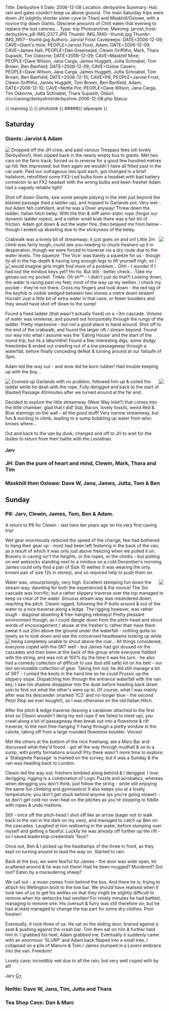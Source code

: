 Title: Derbyshire II
Date: 2006-12-08
Location: derbyshire
Summary: Hail, rain and gales couldn't keep us above ground. The main Saturday trips were down JH (slightly shorter sister cave to Titan) and Maskhill/Oxlowe, with a novice trip down Giants. Obscene amounts of Chilli eaten that evening to replace the lost calories...
Type: trip
Photoarchive:
Mainimg: jarvist_frost-derbyshire_p8-IMG_0377.JPG
Thumbl: IMG_1940--thumb.jpg
Thumbr: IMG_1957--thumb.jpg
Authors: Jarvist Frost
Cavepeeps: DATE=2006-12-09; CAVE=Giant's Hole; PEOPLE=Jarvist Frost, Adam;
           DATE=2006-12-09; CAVE=James Hall; PEOPLE=Dan Greenwald, Clewin Griffiths, Mark, Thara Supasiti, Tim Osborne;
           DATE=2006-12-09; CAVE=Maskhill Mine; PEOPLE=Dave Wilson, Jana Carga, James Huggett, Jutta Schnabel, Tom Brown, Ben Banfield;
           DATE=2006-12-09; CAVE=Oxlow Cavern; PEOPLE=Dave Wilson, Jana Carga, James Huggett, Jutta Schnabel, Tom Brown, Ben Banfield;
           DATE=2006-12-10; CAVE=P8; PEOPLE=Jarvist Frost, Clewin Griffiths, James Huggett, Tom Brown, Ben Banfield, Adam;
           DATE=2006-12-10; CAVE=Nettle Pot; PEOPLE=Dave Wilson, Jana Carga, Tim Osborne, Jutta Schnabel, Thara Supasiti;
Oldurl: /rcc/caving/derbyshire/derbyshire-2006-12-08.php
Status:

{{ mainimg }}
{{ photolink }}
#####{{ allpeople }}

##  Saturday

###  Giants: Jarvist &amp; Adam

<a href="/caving/photo_archive/trips/2006-12-08%20-%20derbyshire/jarvist_frost-derbyshire_giants-IMG_0340.html">
<img align="left" src="/caving/photo_archive/trips/2006-12-08%20-%20derbyshire/jarvist_frost-derbyshire_giants-IMG_0340--thumb.jpg">
</a>
Dropped off the JH crew, and paid various Trespass fees (oh lovely Derbyshire!), then zipped back in the nearly empty bus to giants. Met two cars on the farm track; forced us to reverse for a good few hundred metres up hill. Not impressed; but then again we wouldn't have all fitted past in the car park. Paid our outrageous two quid each, got changed in a brief hailstorm, retrofitted some FX3-Led bulbs from a headset with bad battery connector to an FX2 headset with the wrong bulbs and keen-fresher Adam had a vaguely reliable light!

Shot off down Giants, saw some people playing in the inlet just beyond the blasted passage (had a ladder up), and hopped to Garlands pot. Very wet - but Adam felt confident, and he was a Diver anyway! Threw down the ladder; Italian hitch belay. With the thin &amp; stiff semi-static rope (forgot our dynamic ladder ropes), and a rather small krab there was a fair bit of friction. Adam got down &amp; out the water fine, then belayed me from below - though I ended up abseiling due to the stickyness of the belay.

<a href="/caving/photo_archive/trips/2006-12-08%20-%20derbyshire/jarvist_frost-derbyshire_giants-IMG_0369.html">
<img align="right" src="/caving/photo_archive/trips/2006-12-08%20-%20derbyshire/jarvist_frost-derbyshire_giants-IMG_0369--thumb.jpg">
</a>
Crabwalk was a lovely bit of streamway; it just goes on and on! Little 2m climb was fairly tough; could see you needing to chuck freshers up it in desperation, though we were forced to traverse via a dry route due to the water levels. The squeeze 'The Vice' was barely a squeeze for us - though its all in the hip-depth &amp; having long enough legs to lift yourself high, so I would imagine girls might find more of a problem...

<a href="/caving/photo_archive/trips/2006-12-08%20-%20derbyshire/jarvist_frost-derbyshire_giants-IMG_0366.html">
<img align="left" src="/caving/photo_archive/trips/2006-12-08%20-%20derbyshire/jarvist_frost-derbyshire_giants-IMG_0366--thumb.jpg">
</a>
Ohh - I wonder if I had lost the minibus keys yet? Ho ho. But still - better check... Take my gloves out my pocket. Tinkle. Oh sh** - I didn't just do that?! Looking down, the water is racing past my feet; most of the way up my wellies. I check my pocket - they're not there. Cross my fingers and look down - the red tag of the keyfob is visible wedged between two stones a metre down stream! Hurrah! Just a little bit of extra water in that cave, or fewer boulders and they would have shot off down to the sump!

Found a fixed ladder (that wasn't actually fixed) on a ~3m cascade. Volume of water was immense, and poured out horizontally through the rungs of the ladder. Pretty impressive - but not a good place to hand around. Shot off to the end of the crabwalk, and found the larger rift / stream beyond. Found our way into what I assume was the 'Eating House' and the start of the round trip, but its a labyrinthe! Found a few interesting digs, some dodgy freeclimbs &amp; ended out crawling out of a low passageway through a waterfall, before finally conceding defeat &amp; turning around at our failsafe of 3pm.

Adam led the way out - and wow did he burn rubber! Had trouble keeping up with the boy...

<a href="/caving/photo_archive/trips/2006-12-08%20-%20derbyshire/jarvist_frost-derbyshire_giants-IMG_0376.html">
<img align="left" src="/caving/photo_archive/trips/2006-12-08%20-%20derbyshire/jarvist_frost-derbyshire_giants-IMG_0376--thumb.jpg">
</a>
<a href="/caving/photo_archive/trips/2006-12-08%20-%20derbyshire/jarvist_frost-derbyshire_giants-IMG_0371.html">
<img align="right" src="/caving/photo_archive/trips/2006-12-08%20-%20derbyshire/jarvist_frost-derbyshire_giants-IMG_0371--thumb.jpg">
</a>
Zoomed up Garlands with no problem, followed him up &amp; coiled the ladder while he dealt with the rope. Fully derigged and back to the start of Blasted Passage 40minutes after we turned around at the far end.

Decided to explore the little streamway (West Way Inlet?) that comes into the little chamber; glad that I did! Stal, Bacon, lovely fossils, weird Red &amp; Blue stainings on the wall - all the good stuff! Very narrow streamway, but fun &amp; exciting to climb, leading to a sump bubbling up water from who-knows where...

Out and back to the van by dusk, changed and off to JH to wait for the dudes to return from their battle with the Leviathan.

####  Jarv

###  JH: Dan the pure of heart and mind, Clewin, Mark, Thara and Tim

###  Maskhill then Oxlowe: Dave W, Jana, James, Jutta, Tom &amp; Ben

##  Sunday

###  P8: Jarv, Clewin, James, Tom, Ben &amp; Adam.

A return to P8 for Clewin - last here ten years ago on his very first caving trip!

Wet gear enormously reduced the speed of the change; few had bothered to hang their gear up - most had been left festering in the back of the van, as a result of which it was only just above freezing when we pulled it on. Bravery in caving isn't the heights, or the ropes, or the climbs - but putting on wet wetsocks standing next to a minibus on a cold December's morning. James could only find a pair of Size 10 wellies (I was wearing the only known pair of size 12s in stores), and so required help to push them on.

<a href="/caving/photo_archive/trips/2006-12-08%20-%20derbyshire/jarvist_frost-derbyshire_p8-IMG_0378.html">
<img align="right" src="/caving/photo_archive/trips/2006-12-08%20-%20derbyshire/jarvist_frost-derbyshire_p8-IMG_0378--thumb.jpg"></a>
Water was, unsurprisingly, very high. Excellent stomping fun down the stream way; daunting for both the experienced &amp; the novice! The 3m cascade was horrific; but a rather slippery traverse over the top managed to keep us clear of the water. Sinuous stream way was meandered down; reaching the pitch. Clewin rigged, following the P-bolts around &amp; out of the water to a nice traverse along a ledge. The rigging however, was rather tough - diagonal abseiling &amp; free-hanging rebelays! Pretty pleasant environment though; as I could dangle down from the pitch-head and shout words of encouragement / abuse at the fresher's; rather than have them sweat it out 20m above the ground under the waterfall - nothing quite so lonely as to look down and see the concerned headbeams looking up while being completely unable to shout above the roar...

<a href="/caving/photo_archive/trips/2006-12-08%20-%20derbyshire/jarvist_frost-derbyshire_p8-IMG_0379.html">
<img align="left" src="/caving/photo_archive/trips/2006-12-08%20-%20derbyshire/jarvist_frost-derbyshire_p8-IMG_0379--thumb.jpg">
</a>
All things considered; everyone coped with the SRT well - but James had got doused on the cascades and then been at the back of the group while everyone fiddled with the string, and was not at 100% by the time it was his turn - he also had a comedy collection of difficult to use (but still safe) kit on his belt - our last serviceable collection of gear. Taking him out; he did still manage a bit of SRT - I untied the knots in the hand line so he could Prussic up the slippery slope. Dispatching him through the entrance waterfall with the van key; I saw his shadow disappear into the dusk before heading back down solo to find out what the other's were up to. Of course, what I was mainly after was his descender (marked 'IC2' and no-longer blue - the second Petzl Stop we ever bought!), as I was otherwise on the old Italian Hitch.

After the pitch &amp; ledge traverse (leaving a carabiner attached to the first knot so Clewin wouldn't derig my exit rope if we failed to meet up); you crawl along a bit of passageway then break out into a flowstone &amp; rift traverse, to the next free-hanging Y-hang through a pretty window in the calcite, taking off from a large rounded flowstone boulder. Voices!

Met the others at the bottom of the nice freehang; ate a Mars Bar and discussed what they'd found - got all the way through mudhall &amp; on to a sump, with pretty formations around! Pity there wasn't more time to explore; a 'Stalagmite Passage' is marked on the survey, but it was a Sunday &amp; the van was heading back to London.

Clewin led the way out; freshers bimbled along behind &amp; I derigged. I love derigging; rigging is a combination of Logic Puzzle and acrobatics, whereas when derigging you don't think, just follow the string - while still enjoying the same fun climbing and gymnastics! It also keeps you at a lovely temperature; you don't get stuck behind anyone (as you're going slower) - so don't get cold nor over-heat on the pitches as you're stopping to fiddle with ropes &amp; undo maillons.

Still - once off the pitch-head I shot off like an arrow (eager not to walk back to the van in the dark on my own), and managed to catch up Ben on the cascades. Laughed at him wallowing in the water, before slumping over myself and getting a faceful. Luckily he was already off further up the rift - so I saved leadership-credentials 'face'!

Once out, Ben &amp; I picked up the headlamps of the three in front, as they kept on turning around to lead the way on. Started to rain.

Back at the bus; we were fearful for James - the door was wide open, kit scattered around &amp; he was not there! Had he been mugged? Murdered? Got lost? Eaten by a maraudering sheep?

We call out - a moan comes from behind the bus. And there he is; trying to attach his Wellington boot to the tow bar. We should have realised when it took two of us to get his wellies on that they might be slightly difficult to remove when his wetsocks had swollen! For ninety minutes he had battled, managing to remove one. His oversuit &amp; furry was still therefore on; but he had at least managed to change the top part for some dry clothes. Poor fresher!

Eventually; it took three of us. He sat on the sliding door, braced against a seat &amp; pushing against the crash bar. Tom then sat on him &amp; further held him in. I grabbed his heel, Adam grabbed me. Eventually it suddenly came with an enormous 'SLURP' and Adam back flipped into a small tree, I collapsed on a pile of Manure &amp; Tom / James slumped in a Lovers embrace into the van. Freedom!

Lovely cave; incredibly wet due to all the rain, but very well coped with by all!

Jarv [ G+ ](https://plus.google.com/103383171386197915463?rel=author)

###  Nettle: Dave W, Jana, Tim, Jutta and Thara

###  Tea Shop Cave: Dan &amp; Marc
